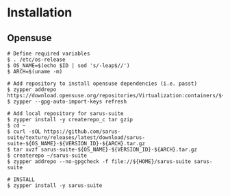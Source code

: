 # Installation

## Opensuse

    # Define required variables
    $ . /etc/os-release
    $ OS_NAME=$(echo $ID | sed 's/-leap$//')
    $ ARCH=$(uname -m)

    # Add repository to install opensuse dependencies (i.e. passt)
    $ zypper addrepo https://download.opensuse.org/repositories/Virtualization:containers/${VERSION_ID}/Virtualization:containers.repo
    $ zypper --gpg-auto-import-keys refresh

    # Add local repository for sarus-suite
    $ zypper install -y createrepo_c tar gzip
    $ cd ~
    $ curl -sOL https://github.com/sarus-suite/texture/releases/latest/download/sarus-suite-${OS_NAME}-${VERSION_ID}-${ARCH}.tar.gz
    $ tar xvzf sarus-suite-${OS_NAME}-${VERSION_ID}-${ARCH}.tar.gz
    $ createrepo ~/sarus-suite
    $ zypper addrepo --no-gpgcheck -f file://${HOME}/sarus-suite sarus-suite

    # INSTALL
    $ zypper install -y sarus-suite
    
